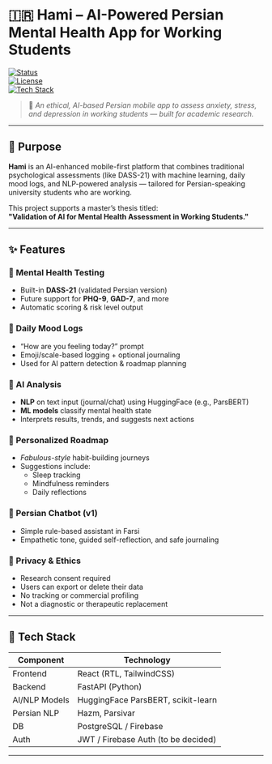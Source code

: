# 🇮🇷 Hami – AI-Powered Persian Mental Health App for Working Students

[![Status](https://img.shields.io/badge/status-in_development-yellow)]()  
[![License](https://img.shields.io/badge/license-academic--research-blue)]()  
[![Tech Stack](https://img.shields.io/badge/stack-React%20%7C%20FastAPI%20%7C%20HuggingFace-blueviolet)]()

> 🧠 *An ethical, AI-based Persian mobile app to assess anxiety, stress, and depression in working students — built for academic research.*

---

## 🧭 Purpose

**Hami** is an AI-enhanced mobile-first platform that combines traditional psychological assessments (like DASS-21) with machine learning, daily mood logs, and NLP-powered analysis — tailored for Persian-speaking university students who are working.

This project supports a master’s thesis titled:  
**"Validation of AI for Mental Health Assessment in Working Students."**

---

## ✨ Features

### 🧪 Mental Health Testing
- Built-in **DASS-21** (validated Persian version)
- Future support for **PHQ-9**, **GAD-7**, and more
- Automatic scoring & risk level output

### 🔁 Daily Mood Logs
- “How are you feeling today?” prompt
- Emoji/scale-based logging + optional journaling
- Used for AI pattern detection & roadmap planning

### 🤖 AI Analysis
- **NLP** on text input (journal/chat) using HuggingFace (e.g., ParsBERT)
- **ML models** classify mental health state
- Interprets results, trends, and suggests next actions

### 🧭 Personalized Roadmap
- *Fabulous-style* habit-building journeys
- Suggestions include:
  - Sleep tracking
  - Mindfulness reminders
  - Daily reflections

### 💬 Persian Chatbot (v1)
- Simple rule-based assistant in Farsi
- Empathetic tone, guided self-reflection, and safe journaling

### 🔐 Privacy & Ethics
- Research consent required
- Users can export or delete their data
- No tracking or commercial profiling
- Not a diagnostic or therapeutic replacement

---

## 🧰 Tech Stack

| Component       | Technology                          |
|----------------|--------------------------------------|
| Frontend        | React (RTL, TailwindCSS)            |
| Backend         | FastAPI (Python)                    |
| AI/NLP Models   | HuggingFace ParsBERT, scikit-learn  |
| Persian NLP     | Hazm, Parsivar                      |
| DB              | PostgreSQL / Firebase               |
| Auth            | JWT / Firebase Auth (to be decided) |

---
